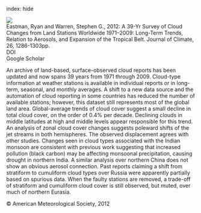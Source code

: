 index: hide

<div class="Citation">
    <div class="Citation-thumb CitationThumb-linked"  data-href="https://doi.org/10.1175/jcli-d-12-00280.1">
      <img src="https://static.claimspace.cloud/climate-study-static/refs/thumbs/2/Eastman_and_Warren_2012-thumb.png" />
    </div>

  <div class="Citation-body">
    <div class="Citation-text">Eastman, Ryan and Warren, Stephen G., 2012: A 39-Yr Survey of Cloud Changes from Land Stations Worldwide 1971–2009: Long-Term Trends, Relation to Aerosols, and Expansion of the Tropical Belt. <span class="Article-journal">Journal of Climate, </span><span class="Article-volume">26, </span>1286-1303pp.</div>
    <div class="Citation-links">
      <div class="CitationLink" data-href="https://doi.org/10.1175/jcli-d-12-00280.1">
        <div class="CitationLink-icon CitationLink-Doi"></div>
        <div class="CitationLink-text">DOI</div>
      </div>
      <div class="CitationLink" data-href="https://scholar.google.com/scholar?q=10.1175/jcli-d-12-00280.1">
        <div class="CitationLink-icon CitationLink-Scholar"></div>
        <div class="CitationLink-text">Google Scholar</div>
      </div>
    </div>
  </div>
</div>

An archive of land-based, surface-observed cloud reports has been updated and now spans 39 years from 1971 through 2009. Cloud-type information at weather stations is available in individual reports or in long-term, seasonal, and monthly averages. A shift to a new data source and the automation of cloud reporting in some countries has reduced the number of available stations; however, this dataset still represents most of the global land area. Global-average trends of cloud cover suggest a small decline in total cloud cover, on the order of 0.4% per decade. Declining clouds in middle latitudes at high and middle levels appear responsible for this trend. An analysis of zonal cloud cover changes suggests poleward shifts of the jet streams in both hemispheres. The observed displacement agrees with other studies. Changes seen in cloud types associated with the Indian monsoon are consistent with previous work suggesting that increased pollution (black carbon) may be affecting monsoonal precipitation, causing drought in northern India. A similar analysis over northern China does not show an obvious aerosol connection. Past reports claiming a shift from stratiform to cumuliform cloud types over Russia were apparently partially based on spurious data. When the faulty stations are removed, a trade-off of stratiform and cumuliform cloud cover is still observed, but muted, over much of northern Eurasia.

<div class="Citation-copy">
&copy; American Meteorological Society, 2012
</div>